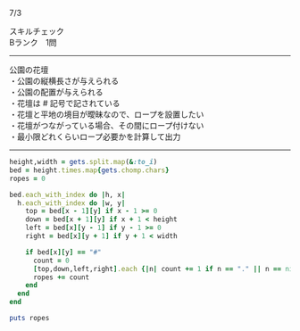 7/3
 
スキルチェック  
Bランク　1問  
 
-------------------------------------------
公園の花壇  
・公園の縦横長さが与えられる  
・公園の配置が与えられる  
・花壇は # 記号で記されている  
・花壇と平地の境目が曖昧なので、ロープを設置したい  
・花壇がつながっている場合、その間にロープ付けない  
・最小限どれくらいロープ必要かを計算して出力  
 
-------------------------------------------
 
```ruby
height,width = gets.split.map(&:to_i)                                      # 公園の縦横長さを取得
bed = height.times.map{gets.chomp.chars}                                   # 公園の配置を取得
ropes = 0                                                                  # ロープの合計数を記録

bed.each_with_index do |h, x|                                              # 公園を座標化し、花壇の場所を確認していく
  h.each_with_index do |w, y|
    top = bed[x - 1][y] if x - 1 >= 0                                      # 花壇の上下左右を定義
    down = bed[x + 1][y] if x + 1 < height
    left = bed[x][y - 1] if y - 1 >= 0
    right = bed[x][y + 1] if y + 1 < width

    if bed[x][y] == "#"                                                    # 花壇がある場所の周りを確認
      count = 0                                                            # ロープを集計用
      [top,down,left,right].each {|n| count += 1 if n == "." || n == nil}  # 花壇の上下左右もし何もない場合、ロープを追加
      ropes += count                                                       # 集計したロープを合計に加算
    end
  end
end

puts ropes                                                                 # ロープの合計数を出力
```
